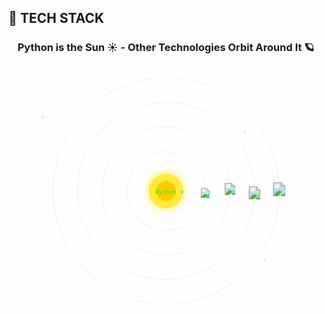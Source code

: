## 🌟 TECH STACK

<div align="center">

### Python is the Sun ☀️ - Other Technologies Orbit Around It 🪐

<br>

<!-- 🚀 Solar System Animation Start -->
<svg xmlns="http://www.w3.org/2000/svg" viewBox="-320 -220 640 440" width="700" height="500">
  <defs>
    <filter id="glow">
      <feGaussianBlur stdDeviation="8" result="blur"/>
      <feMerge><feMergeNode in="blur"/><feMergeNode in="SourceGraphic"/></feMerge>
    </filter>
    <style><![CDATA[
      .orbit { fill: none; stroke: rgba(0,255,0,0.18); stroke-width:1; }
      .label { fill: #00ff00; font-family: 'Fira Code', monospace; font-size: 12px; }
      .planet text { font-size: 10px; fill: #000; }
    ]]></style>
  </defs>

  <!-- Background -->
  <rect x="-320" y="-220" width="640" height="440" fill="transparent"/>

  <!-- Sun -->
  <g>
    <circle r="35" fill="#ffeb3b" filter="url(#glow)"/>
    <circle r="20" fill="#ffcc00"/>
    <text x="-22" y="6" class="label" font-size="14">Python ☀️</text>
  </g>

  <!-- Orbit paths -->
  <circle class="orbit" r="80"/>
  <circle class="orbit" r="130"/>
  <circle class="orbit" r="180"/>
  <circle class="orbit" r="230"/>

  <!-- Planet 1 - GitHub -->
  <g class="planet">
    <g transform="translate(80,0)">
      <circle r="9" fill="#00ff00"/>
      <image href="https://techstack-generator.vercel.app/github-icon.svg" width="20" height="20" x="-10" y="-10"/>
    </g>
    <animateTransform attributeName="transform" type="rotate" from="0" to="360" dur="6s" repeatCount="indefinite"/>
  </g>

  <!-- Planet 2 - MySQL -->
  <g class="planet">
    <g transform="translate(130,0)">
      <circle r="10" fill="#33ff99"/>
      <image href="https://techstack-generator.vercel.app/mysql-icon.svg" width="24" height="24" x="-12" y="-12"/>
    </g>
    <animateTransform attributeName="transform" type="rotate" from="0" to="-360" dur="10s" repeatCount="indefinite"/>
  </g>

  <!-- Planet 3 - Docker -->
  <g class="planet">
    <g transform="translate(180,0)">
      <circle r="12" fill="#66ff66"/>
      <image href="https://techstack-generator.vercel.app/docker-icon.svg" width="26" height="26" x="-13" y="-13"/>
    </g>
    <animateTransform attributeName="transform" type="rotate" from="0" to="360" dur="15s" repeatCount="indefinite"/>
  </g>

  <!-- Planet 4 - Nginx -->
  <g class="planet">
    <g transform="translate(230,0)">
      <circle r="13" fill="#99ffcc"/>
      <image href="https://techstack-generator.vercel.app/nginx-icon.svg" width="28" height="28" x="-14" y="-14"/>
    </g>
    <animateTransform attributeName="transform" type="rotate" from="0" to="-360" dur="20s" repeatCount="indefinite"/>
  </g>

  <!-- Decorative stars -->
  <g opacity="0.6">
    <circle cx="-250" cy="-150" r="1.4" fill="#00ff00"/>
    <circle cx="200" cy="140" r="1.2" fill="#00ff00"/>
    <circle cx="-180" cy="100" r="1.1" fill="#00ff00"/>
    <circle cx="160" cy="-120" r="1.3" fill="#00ff00"/>
  </g>

</svg>
<!-- 🚀 Solar System Animation End -->

<br>

</div>
